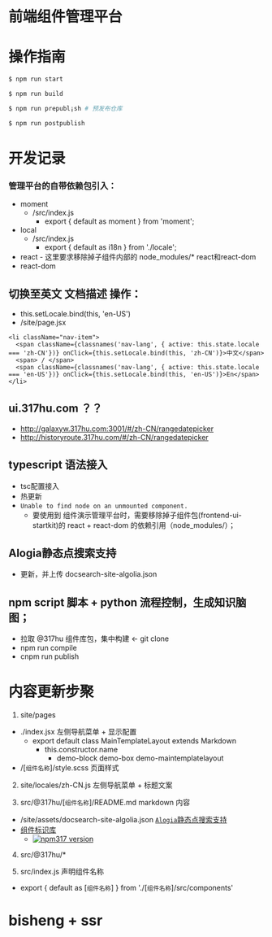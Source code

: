 # 前端组件管理平台

# 操作指南

```bash
$ npm run start

$ npm run build

$ npm run prepubl¡sh # 预发布仓库

$ npm run postpublish
```

# 开发记录

### 管理平台的自带依赖包引入：
- moment
  - /src/index.js
    - export { default as moment } from 'moment';
- local
  - /src/index.js
    - export { default as i18n } from './locale';
- react - 这里要求移除掉子组件内部的 node_modules/* react和react-dom
- react-dom

## 切换至英文 文档描述 操作：

- this.setLocale.bind(this, 'en-US')
- /site/page.jsx

```
<li className="nav-item">
  <span className={classnames('nav-lang', { active: this.state.locale === 'zh-CN'})} onClick={this.setLocale.bind(this, 'zh-CN')}>中文</span>
  <span> / </span>
  <span className={classnames('nav-lang', { active: this.state.locale === 'en-US'})} onClick={this.setLocale.bind(this, 'en-US')}>En</span>
</li>
```

## ui.317hu.com ？？

- http://galaxyw.317hu.com:3001/#/zh-CN/rangedatepicker
- http://historyroute.317hu.com/#/zh-CN/rangedatepicker

## typescript 语法接入

- tsc配置接入
- 热更新
- `Unable to find node on an unmounted component.`
  - 要使用到 组件演示管理平台时，需要移除掉子组件包(frontend-ui-startkit)的 react + react-dom 的依赖引用（node_modules/）；

## Alogia静态点搜索支持

- 更新，并上传 docsearch-site-algolia.json 

## npm script 脚本 + python 流程控制，生成知识脑图；

- 拉取 @317hu 组件库包，集中构建 <- git clone
- npm run compile
- cnpm run publish


# 内容更新步聚

1. site/pages
  - ./index.jsx                                                    左侧导航菜单 + 显示配置
    - export default class MainTemplateLayout extends Markdown
      - this.constructor.name
        - demo-block demo-box demo-maintemplatelayout
  - /[`组件名称`]/style.scss                                        页面样式

2. site/locales/zh-CN.js                                           左侧导航菜单 + 标题文案

3. src/@317hu/[`组件名称`]/README.md                                markdown 内容
  - /site/assets/docsearch-site-algolia.json  [`Alogia`静态点搜索支持](http://noonteam.com/pages/viewpage.action?pageId=3473412)
  - [组件标识库](https://shields.io/#/)
    - [![npm317 version](https://img.shields.io/badge/npm317-1.0.3-green.svg)](http://npm.intra.317hu.com/package/@317hu/rangedatepicker)

4. src/@317hu/*    
                           
5. src/index.js                                                   声明组件名称
  - export { default as [`组件名称`] } from './[`组件名称`]/src/components'

# bisheng + ssr

